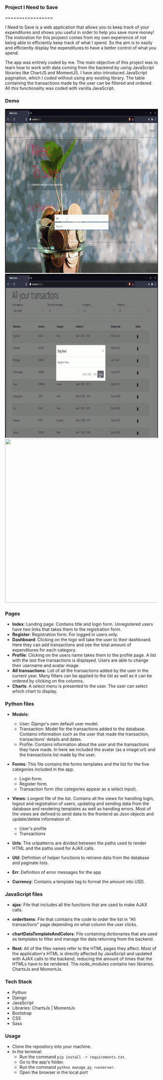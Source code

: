### Project I Need to Save
=================

I Need to Save is a web application that allows you to keep track of your expenditures and shows you useful
in order to help you save more money!
The motivation for this projoect comes from my own experience of not being able to efficiently keep track of what I spend. So the aim is to easily and efficiently display the expenditures to have a better control of what you spend.

The app was entirely coded by me. The main objective of this project was to learn how to work with data coming from the backend by using JavaScript libraries like ChartJS and MomentJS. 
I have also introduced JavaScript pagination, which I coded without using any existing library. 
The table containing the transactions made by the user can be filtered and ordered. All this functionality was coded with vanilla JavaScript.

### **Demo**

<img src="./ints/demo/ints-demo1.gif" width="960" height="540" />
<img src="./ints/demo/ints-demo2.gif" width="960" height="540" />
<img src="./ints/demo/ints-demo3.gif" width="960" height="540" />

### **Pages**
- **Index**: Landing page. Contains title and login form. Unregistered users have two links that takes them to the registration form.
- **Register**: Registration form.
For logged in users only:
- **Dashboard**: Clicking on the logo will take the user to their dashboard. Here they can add transactions and see the total amount of expenditures for each category.
- **Profile**: Clicking on the users name takes them to the profile page. A list with the last five transactions is displayed. Users are able to change their username and avatar image.
- **All transactions**: List of all the transactions added by the user in the current year. Many filters can be applied to the list as well as it can be ordered by clicking on the columns.
- **Charts**: A select menu is presented to the user. The user can select which chart to display.

### **Python files**
- **Models**:
    - User: Django's own default user model.
    - Transaction: Model for the transactions added to the database. Contains information such as the user that made the transaction, transactions' details and dates.
    - Profile: Contains information about the user and the transactions they have made. In here we included the avatar (as a image url) and the transactions list made by the user.

- **Forms**:
This file contains the forms templates and the list for the five categories included in the app.
    - Login form.
    - Register form.
    - Transaction form (the categories appear as a select input).

- **Views**:
Longest file of the list. Contains all the views for handling login, logout and registration of users, updating and sending data from the database and rendering templates as well as handling errors.
Most of the views are defined to send data to the frontend as Json objects and update/delete information of:
    - User's profile
    - Transactions


- **Urls**:
The urlpatterns are divided between the paths used to render HTML and the paths used for AJAX calls.

- **Util**:
Definition of helper functions to retrieve data from the database and paginate lists.

- **Err**:
Definition of error messages for the app

- **Currency**:
Contains a template tag to format the amount into USD.

### **JavaScript files**
- **ajax**:
File that includes all the functions that are used to make AJAX calls.

- **orderItems**:
File that cointains the code to order the list in "All transactions" page depending on what column the user clicks.

- **chartDataTemplateAndColors**:
File containing dictionaries that are used as templates to filter and manage the data returning from the backend.

- **Rest**:
All of the files names refer to the HTML pages they affect. Most of the application's HTML is directly affected by JavaScript and updated with AJAX calls to the backend, reducing the amount of times that the HTMLs have to be rendered.
The node_modules contains two libraries. ChartsJs and MomentJs.

### **Tech Stack**
- Python
- Django
- JavaScript
- Libraries: ChartsJs | MomentJs
- Bootstrap
- CSS
- Sass

### **Usage**
- Clone the repository into your machine.
- In the terminal:
    - Run the command `pip install -r requirements.txt`.
    - Go to the app's folder.
    - Run the command `python manage.py runserver`.
    - Open the browser in the local port
